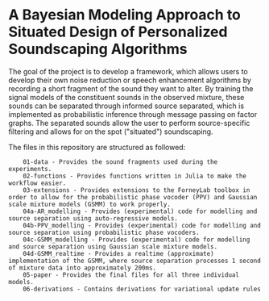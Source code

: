 # A Bayesian Modeling Approach to Situated Design of Personalized Soundscaping Algorithms

The goal of the project is to develop a framework, which allows users to develop their own noise reduction or speech enhancement algorithms by recording a short fragment of the sound they want to alter. By training the signal models of the constituent sounds in the observed mixture, these sounds can be separated through informed source separated, which is implemented as probabilistic inference through message passing on factor graphs. The separated sounds allow the user to perform source-specific filtering and allows for on the spot ("situated") soundscaping.

The files in this repository are structured as followed:
```
    01-data - Provides the sound fragments used during the experiments.
    02-functions - Provides functions written in Julia to make the workflow easier.
    03-extensions - Provides extensions to the ForneyLab toolbox in order to allow for the probabilistic phase vocoder (PPV) and Gaussian scale mixture models (GSMM) to work properly.
    04a-AR_modelling - Provides (experimental) code for modelling and source separation using auto-regressive models.
    04b-PPV_modelling - Provides (experimental) code for modelling and source separation using probabilistic phase vocoders.
    04c-GSMM_modelling - Provides (experimental) code for modelling and source separation using Gaussian scale mixture models.
    04d-GSMM_realtime - Provides a realtime (approximate) implementation of the GSMM, where source separation processes 1 second of mixture data into approximately 200ms.
    05-paper - Provides the final files for all three individual models.
    06-derivations - Contains derivations for variational update rules
```